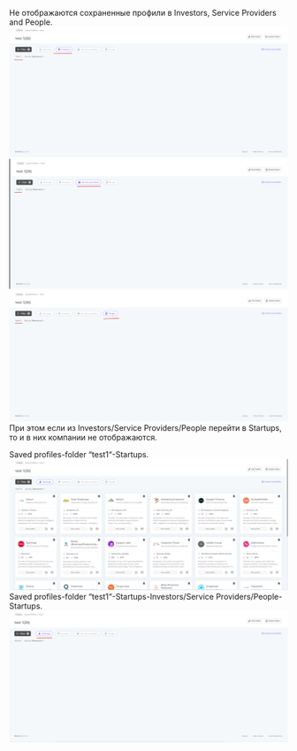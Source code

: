Не отображаются сохраненные профили в Investors, Service Providers and People.
![alt text](images1/2022-08-22_15-59-15.png)
![alt text](images1/2022-08-22_15-59-36.png)
![alt text](images1/2022-08-22_15-59-54.png)
При этом если из Investors/Service Providers/People перейти в Startups, то и в них компании не отображаются.

Saved profiles-folder “test1“-Startups.
![alt text](images1/2022-08-22_16-03-43.png)
Saved profiles-folder “test1“-Startups-Investors/Service Providers/People-Startups.
![alt text](images1/2022-08-22_16-04-09.png)
